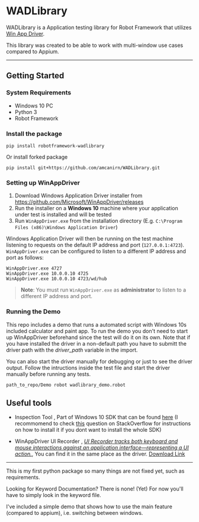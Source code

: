 # WADLibrary

WADLibrary is a Application testing library for Robot Framework that utilizes [Win App Driver](https://github.com/Microsoft/WinAppDriver).

This library was created to be able to work with multi-window use cases compared to Appium.

---

## Getting Started

### System Requirements

- Windows 10 PC
- Python 3
- Robot Framework

### Install the package

```
pip install robotframework-wadlibrary
```

Or install forked package

```
pip install git+https://github.com/amcanirn/WADLibrary.git
```

### Setting up WinAppDriver

1. Download Windows Application Driver installer from <https://github.com/Microsoft/WinAppDriver/releases>
2. Run the installer on a **Windows 10** machine where your application under test is installed and will be tested
3. Run `WinAppDriver.exe` from the installation directory (E.g. `C:\Program Files (x86)\Windows Application Driver`)

Windows Application Driver will then be running on the test machine listening to requests on the default IP address and port (`127.0.0.1:4723`). `WinAppDriver.exe` can be configured to listen to a different IP address and port as follows:

```
WinAppDriver.exe 4727
WinAppDriver.exe 10.0.0.10 4725
WinAppDriver.exe 10.0.0.10 4723/wd/hub
```

> **Note**: You must run `WinAppDriver.exe` as **administrator** to listen to a different IP address and port.

### Running the Demo

This repo includes a demo that runs a automated script with Windows 10s included calculator and paint app. To run the demo you don't need to start up WinAppDriver beforehand since the test will do it on its own. Note that if you have installed the driver in a non-default path you have to submitt the driver path with the *driver_path* variable in the import.

You can also start the driver manually for debugging or just to see the driver output. Follow the intructions inside the test file and start the driver manually before running any tests.

```
path_to_repo/Demo robot wadlibrary_demo.robot
```

## Useful tools

- Inspection Tool , Part of Windows 10 SDK that can be found [here](https://developer.microsoft.com/en-US/windows/downloads/windows-10-sdk) (I recommomend to check [this](https://stackoverflow.com/questions/34760513/how-to-install-the-inspect-tool-on-windows-10) question on StackOverflow for instructions on how to install it if you dont want to install the whole SDK)

- WinAppDriver UI Recorder , [*UI Recorder tracks both keyboard and mouse interactions against an application interface—representing a UI action.*](https://github.com/microsoft/WinAppDriver/wiki/WinAppDriver-UI-Recorder), You can find it in the same place as the driver. [Download Link](https://github.com/Microsoft/WinAppDriver/releases)

---

This is my first python package so many things are not fixed yet, such as requirements. 

Looking for Keyword Documentation? There is none! (Yet) For now you'll have to simply look in the keyword file.

I've included a simple demo that shows how to use the main feature (compared to appium), i.e. switching between windows.
